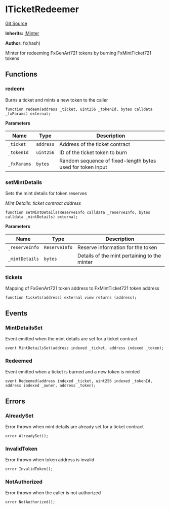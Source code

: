 # ITicketRedeemer
[Git Source](https://github.com/fxhash/fxhash-evm-contracts/blob/686a75b6e028ec629d05b5b60596a8ee209b77b5/src/interfaces/ITicketRedeemer.sol)

**Inherits:**
[IMinter](/src/interfaces/IMinter.sol/interface.IMinter.md)

**Author:**
fx(hash)

Minter for redeeming FxGenArt721 tokens by burning FxMintTicket721 tokens


## Functions
### redeem

Burns a ticket and mints a new token to the caller


```solidity
function redeem(address _ticket, uint256 _tokenId, bytes calldata _fxParams) external;
```
**Parameters**

|Name|Type|Description|
|----|----|-----------|
|`_ticket`|`address`|Address of the ticket contract|
|`_tokenId`|`uint256`|ID of the ticket token to burn|
|`_fxParams`|`bytes`|Random sequence of fixed-length bytes used for token input|


### setMintDetails

Sets the mint details for token reserves

*Mint Details: ticket contract address*


```solidity
function setMintDetails(ReserveInfo calldata _reserveInfo, bytes calldata _mintDetails) external;
```
**Parameters**

|Name|Type|Description|
|----|----|-----------|
|`_reserveInfo`|`ReserveInfo`|Reserve information for the token|
|`_mintDetails`|`bytes`|Details of the mint pertaining to the minter|


### tickets

Mapping of FxGenArt721 token address to FxMintTicket721 token address


```solidity
function tickets(address) external view returns (address);
```

## Events
### MintDetailsSet
Event emitted when the mint details are set for a ticket contract


```solidity
event MintDetailsSet(address indexed _ticket, address indexed _token);
```

### Redeemed
Event emitted when a ticket is burned and a new token is minted


```solidity
event Redeemed(address indexed _ticket, uint256 indexed _tokenId, address indexed _owner, address _token);
```

## Errors
### AlreadySet
Error thrown when mint details are already set for a ticket contract


```solidity
error AlreadySet();
```

### InvalidToken
Error thrown when token address is invalid


```solidity
error InvalidToken();
```

### NotAuthorized
Error thrown when the caller is not authorized


```solidity
error NotAuthorized();
```


